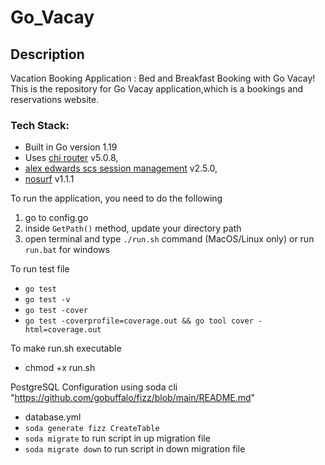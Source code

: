 # Go_Vacay

## Description

Vacation Booking Application : Bed and Breakfast Booking with Go Vacay! 
This is the repository for Go Vacay application,which is a bookings and reservations website.

### Tech Stack:

- Built in Go version 1.19  
- Uses [chi router](https://github.com/go-chi/chi) v5.0.8, 
- [alex edwards scs session management](https://github.com/alexedwards/scs) v2.5.0, 
- [nosurf](https://github.com/justinas/nosurf) v1.1.1


To run the application, you need to do the following
1. go to config.go
2. inside `GetPath()` method, update your directory path
3. open terminal and type `./run.sh` command (MacOS/Linux only) or run `run.bat` for windows

To run test file
- `go test`
- `go test -v`
- `go test -cover`
- `go test -coverprofile=coverage.out && go tool cover -html=coverage.out`

To make run.sh executable
- chmod +x run.sh

PostgreSQL Configuration using soda cli "https://github.com/gobuffalo/fizz/blob/main/README.md"
- database.yml
- `soda generate fizz CreateTable`
- `soda migrate` to run script in up migration file
- `soda migrate down` to run script in down migration file



